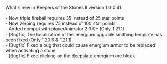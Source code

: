What's new in Keepers of the Stones II version 1.0.0.41<br/>
<br />- Now triple fireball requires 35 instead of 25 star points
<br />- Now zeroing requires 75 instead of 100 star points
<br />- Added compat with playerAnimator 2.0.0+ (Only 1.21.1)
<br />- [Bugfix] The localization of the energium upgrade smithing template has been fixed (Only 1.20.6 & 1.21.1)
<br />- [Bugfix] Fixed a bug that could cause energium armor to be replaced when activating a stone
<br />- [Bugfix] Fixed clicking on the deepslate energium ore block